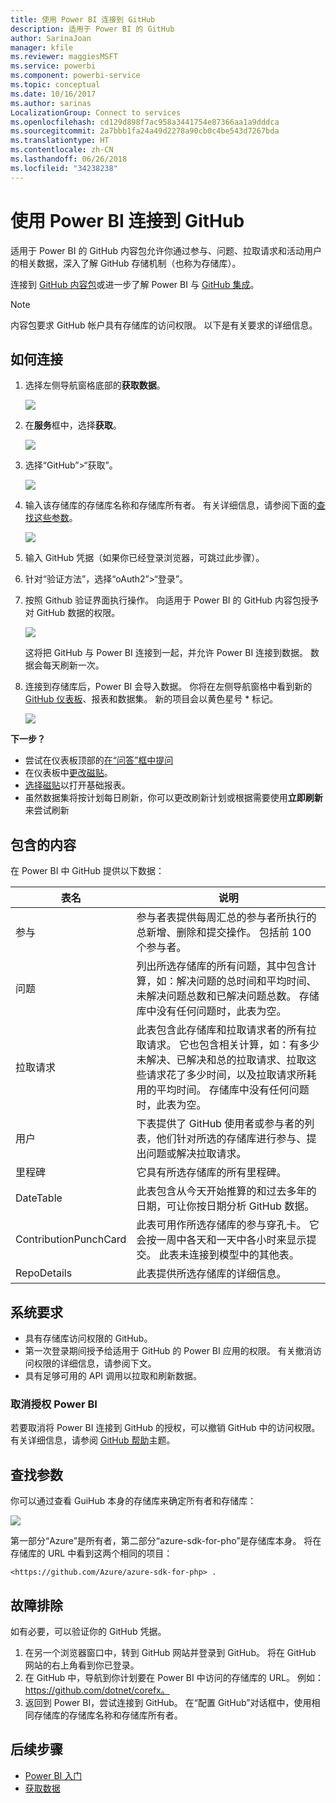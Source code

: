 ```yaml
---
title: 使用 Power BI 连接到 GitHub
description: 适用于 Power BI 的 GitHub
author: SarinaJoan
manager: kfile
ms.reviewer: maggiesMSFT
ms.service: powerbi
ms.component: powerbi-service
ms.topic: conceptual
ms.date: 10/16/2017
ms.author: sarinas
LocalizationGroup: Connect to services
ms.openlocfilehash: cd129d898f7ac958a3441754e87366aa1a9dddca
ms.sourcegitcommit: 2a7bbb1fa24a49d2278a90cb0c4be543d7267bda
ms.translationtype: HT
ms.contentlocale: zh-CN
ms.lasthandoff: 06/26/2018
ms.locfileid: "34238238"
---
```

# <a name="connect-to-github-with-power-bi"></a>使用 Power BI 连接到 GitHub
适用于 Power BI 的 GitHub 内容包允许你通过参与、问题、拉取请求和活动用户的相关数据，深入了解 GitHub 存储机制（也称为存储库）。

连接到 [GitHub 内容包](https://app.powerbi.com/getdata/services/github)或进一步了解 Power BI 与 [GitHub 集成](https://powerbi.microsoft.com/integrations/github)。

>[!NOTE]
>内容包要求 GitHub 帐户具有存储库的访问权限。 以下是有关要求的详细信息。

## <a name="how-to-connect"></a>如何连接
1. 选择左侧导航窗格底部的**获取数据**。
   
   ![](media/service-connect-to-github/pbi_getdata.png) 
2. 在**服务**框中，选择**获取**。
   
   ![](media/service-connect-to-github/pbi_get_services.png) 
3. 选择“GitHub”\>“获取”。
   
   ![](media/service-connect-to-github/github.png)
4. 输入该存储库的存储库名称和存储库所有者。 有关详细信息，请参阅下面的[查找这些参数](#FindingParams)。
   
   ![](media/service-connect-to-github/pbi_github1.png)
5. 输入 GitHub 凭据（如果你已经登录浏览器，可跳过此步骤）。 
6. 针对“验证方法”，选择“oAuth2”\>“登录”。 
7. 按照 Github 验证界面执行操作。 向适用于 Power BI 的 GitHub 内容包授予对 GitHub 数据的权限。
   
   ![](media/service-connect-to-github/github_authorize.png)
   
   这将把 GitHub 与 Power BI 连接到一起，并允许 Power BI 连接到数据。  数据会每天刷新一次。
8. 连接到存储库后，Power BI 会导入数据。 你将在左侧导航窗格中看到新的 [GitHub 仪表板](https://powerbi.microsoft.com/integrations/github)、报表和数据集。 新的项目会以黄色星号 \* 标记。
   
   ![](media/service-connect-to-github/pbi_githubdash.png)

**下一步？**

* 尝试在仪表板顶部的[在“问答”框中提问](power-bi-q-and-a.md)
* 在仪表板中[更改磁贴](service-dashboard-edit-tile.md)。
* [选择磁贴](service-dashboard-tiles.md)以打开基础报表。
* 虽然数据集将按计划每日刷新，你可以更改刷新计划或根据需要使用**立即刷新**来尝试刷新

## <a name="whats-included"></a>包含的内容
在 Power BI 中 GitHub 提供以下数据：     

| 表名 | 说明 |
| --- | --- |
| 参与 |参与者表提供每周汇总的参与者所执行的总新增、删除和提交操作。 包括前 100 个参与者。 |
| 问题 |列出所选存储库的所有问题，其中包含计算，如：解决问题的总时间和平均时间、未解决问题总数和已解决问题总数。 存储库中没有任何问题时，此表为空。 |
| 拉取请求 |此表包含此存储库和拉取请求者的所有拉取请求。 它也包含相关计算，如：有多少未解决、已解决和总的拉取请求、拉取这些请求花了多少时间，以及拉取请求所耗用的平均时间。 存储库中没有任何问题时，此表为空。 |
| 用户 |下表提供了 GitHub 使用者或参与者的列表，他们针对所选的存储库进行参与、提出问题或解决拉取请求。 |
| 里程碑 |它具有所选存储库的所有里程碑。 |
| DateTable |此表包含从今天开始推算的和过去多年的日期，可让你按日期分析 GitHub 数据。 |
| ContributionPunchCard |此表可用作所选存储库的参与穿孔卡。 它会按一周中各天和一天中各小时来显示提交。 此表未连接到模型中的其他表。 |
| RepoDetails |此表提供所选存储库的详细信息。 |

## <a name="system-requirements"></a>系统要求
* 具有存储库访问权限的 GitHub。  
* 第一次登录期间授予给适用于 GitHub 的 Power BI 应用的权限。 有关撤消访问权限的详细信息，请参阅下文。  
* 具有足够可用的 API 调用以拉取和刷新数据。  

### <a name="de-authorize-power-bi"></a>取消授权 Power BI
若要取消将 Power BI 连接到 GitHub 的授权，可以撤销 GitHub 中的访问权限。 有关详细信息，请参阅 [GitHub 帮助](https://help.github.com/articles/keeping-your-ssh-keys-and-application-access-tokens-safe/#reviewing-your-authorized-applications-oauth)主题。

<a name="FindingParams"></a>

## <a name="finding-parameters"></a>查找参数
你可以通过查看 GuiHub 本身的存储库来确定所有者和存储库：

![](media/service-connect-to-github/github_ownerrepo.png)

第一部分“Azure”是所有者，第二部分“azure-sdk-for-pho”是存储库本身。  将在存储库的 URL 中看到这两个相同的项目：

    <https://github.com/Azure/azure-sdk-for-php> .

## <a name="troubleshooting"></a>故障排除
如有必要，可以验证你的 GitHub 凭据。  

1. 在另一个浏览器窗口中，转到 GitHub 网站并登录到 GitHub。 将在 GitHub 网站的右上角看到你已登录。    
2. 在 GitHub 中，导航到你计划要在 Power BI 中访问的存储库的 URL。 例如：https://github.com/dotnet/corefx。  
3. 返回到 Power BI，尝试连接到 GitHub。 在“配置 GitHub”对话框中，使用相同存储库的存储库名称和存储库所有者。  

## <a name="next-steps"></a>后续步骤
* [Power BI 入门](service-get-started.md)
* [获取数据](service-get-data.md)
